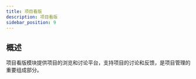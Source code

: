 ```yaml
---
title: 项目看版
description: 项目看版
sidebar_position: 9
---
```


## 概述

项目看版模块提供项目的浏览和讨论平台，支持项目的讨论和反馈，是项目管理的重要组成部分。

